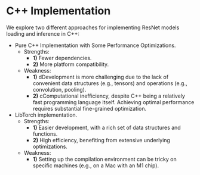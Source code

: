 # C++ Implementation

We explore two different approaches for implementing ResNet models loading and inference in C++:

- Pure C++ Implementation with Some Performance Optimizations.
  - Strengths: 
    - **1)** Fewer dependencies.
    - **2)** More platform compatibility.
  - Weakness:  
    - **1)** dDevelopment is more challenging due to the lack of convenient data structures (e.g., tensors) and operations (e.g., convolution, pooling). 
    - **2)** cComputational inefficiency, despite C++ being a relatively fast programming language itself. Achieving optimal performance requires substantial fine-grained optimization.
- LibTorch implementation.
  - Strengths: 
    - **1)** Easier development, with a rich set of data structures and functions.
    - **2)** High efficiency, benefiting from extensive underlying optimizations.
  - Weakness:  
    - **1)** Setting up the compilation environment can be tricky on specific machines (e.g., on a Mac with an M1 chip).

